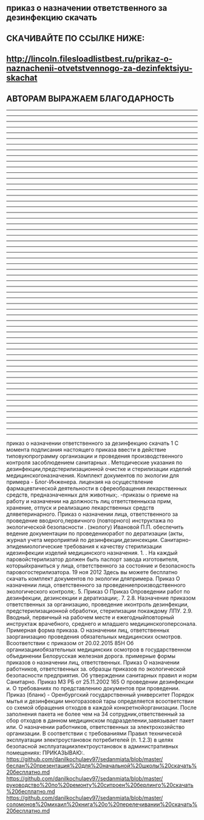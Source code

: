 приказ о назначении ответственного за дезинфекцию скачать
--------------------------------------------------
СКАЧИВАЙТЕ ПО ССЫЛКЕ НИЖЕ:
--------------------------------------------------
http://lincoln.filesloadlistbest.ru/prikaz-o-naznachenii-otvetstvennogo-za-dezinfektsiyu-skachat
--------------------------------------------------
АВТОРАМ ВЫРАЖАЕМ БЛАГОДАРНОСТЬ
--------------------------------------------------
--------------------------------------------------
--------------------------------------------------
--------------------------------------------------
--------------------------------------------------
--------------------------------------------------
--------------------------------------------------
--------------------------------------------------
--------------------------------------------------
--------------------------------------------------
--------------------------------------------------
--------------------------------------------------
--------------------------------------------------
--------------------------------------------------
--------------------------------------------------
--------------------------------------------------
--------------------------------------------------
--------------------------------------------------
--------------------------------------------------
--------------------------------------------------
--------------------------------------------------
--------------------------------------------------
--------------------------------------------------
--------------------------------------------------
--------------------------------------------------
--------------------------------------------------
--------------------------------------------------
--------------------------------------------------
--------------------------------------------------
--------------------------------------------------
--------------------------------------------------
--------------------------------------------------
--------------------------------------------------
--------------------------------------------------
--------------------------------------------------
--------------------------------------------------
--------------------------------------------------
--------------------------------------------------
--------------------------------------------------
--------------------------------------------------
--------------------------------------------------
--------------------------------------------------
--------------------------------------------------
--------------------------------------------------
--------------------------------------------------
--------------------------------------------------
--------------------------------------------------
--------------------------------------------------
--------------------------------------------------
--------------------------------------------------
--------------------------------------------------
--------------------------------------------------
--------------------------------------------------
--------------------------------------------------
--------------------------------------------------
--------------------------------------------------
--------------------------------------------------
--------------------------------------------------
--------------------------------------------------
приказ о назначении ответственного за дезинфекцию скачать 1 С момента подписания настоящего приказа ввести в действие типовуюпрограмму организации и проведения производственного контроля засоблюдением санитарных . Методические указания по дезинфекции,предстерилизационной очистке и стерилизации изделий медицинскогоназначения. Комплект документов по экологии для примера - Блог-Инженера. лицензия на осуществление фармацевтической деятельности в сфереобращения лекарственных средств, предназначенных для животных;. -приказы о приеме на работу и назначении на должность лиц ответственныхза прим, хранение, отпуск и реализацию лекарственных средств дляветеринарного. Приказ о назначении лица, ответственного за проведение вводного,первичного (повторного) инструктажа по экологической безопасности . (экологу) Ивановой П.П. обеспечить ведение документации по проведениюработ по дератизации (акты, журнал учета мероприятий по дезинфекции,дезинсекции. Санитарно-эпидемиологические требования к качеству стерилизации идезинфекции изделий медицинского назначения. 1. . На каждый паровойстерилизатор должен быть паспорт завода изготовителя, которыйхраниться у лица, ответственного за состояние и безопасность паровогостерилизатора. 19 ноя 2012  Здесь вы можете бесплатно скачать комплект документов по экологии дляпримера.  Приказ О назначении лица, ответственного за проведениепроизводственного экологического контроля;. 5. Приказ О  Приказ Опроведении работ по дезинфекции, дезинсекции и дератизации;. 7. 2.8. Назначение приказом ответственных за организацию, проведение иконтроль дезинфекции, предстерилизационной обработки, стерилизации покаждому ЛПУ. 2.9. Вводный, первичный на рабочем месте и ежегодныйповторный инструктаж врачебного, среднего и младшего медицинскогоперсонала. Примерная форма приказа. О назначении лиц, ответственных заорганизацию проведения обязательных медицинских осмотров. Всоответствии с приказом от 20.02.2015  85Н Об организацииобязательных медицинских осмотров в государственном объединении Белорусская железная дорога. примерные формы приказов о назначении лиц, ответственных. Приказ О назначении работников, ответственных за. образцы приказов по экологической безопасности предприятия. Об утверждении санитарных правил и норм Санитарно. Приказ МЗ РБ от 25.11.2002 165 О проведении дезинфекции и. О требованиях по представлению документов при проведении. Приказ (бланк) - Оренбургский государственный университет
Порядок мытья и дезинфекции многоразовой тары определяется всоответствии со схемой обращения отходов в каждой конкретнойорганизации.  После заполнения пакета не более чем на 34 сотрудник,ответственный за сбор отходов в данном медицинском подразделении,завязывает пакет или. О назначении работников, ответственных за электрохозяйство организации. В соответствии с требованиями Правил технической эксплуатации электроустановок потребителей (п. 1.2.3) в целях безопасной эксплуатацииэлектроустановок в административных помещениях: ПРИКАЗЫВАЮ:.
https://github.com/danilkochulaev97/sedanmiata/blob/master/беслан%20презентация%20для%20начальной%20школы%20скачать%20бесплатно.md
https://github.com/danilkochulaev97/sedanmiata/blob/master/руководство%20по%20ремонту%20ситроен%20берлинго%20скачать%20бесплатно.md
https://github.com/danilkochulaev97/sedanmiata/blob/master/соломонов%20михаил%20книга%20о%20перелечивании%20скачать%20бесплатно.md